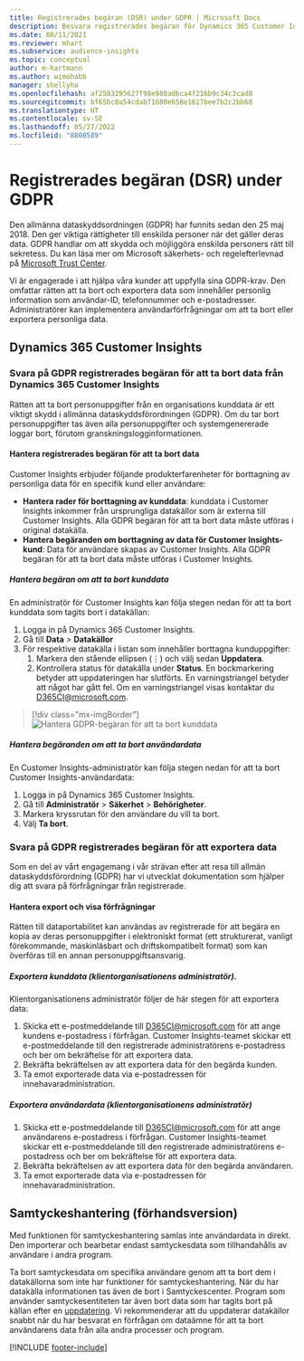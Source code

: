 ```yaml
---
title: Registrerades begäran (DSR) under GDPR | Microsoft Docs
description: Besvara registrerades begäran för Dynamics 365 Customer Insights.
ms.date: 08/11/2021
ms.reviewer: mhart
ms.subservice: audience-insights
ms.topic: conceptual
author: m-hartmann
ms.author: wimohabb
manager: shellyha
ms.openlocfilehash: af2583295627f98e980adbca4f216b9c34c3cad8
ms.sourcegitcommit: bf65bc0a54cdab71680e658e1617bee7b2c2bb68
ms.translationtype: HT
ms.contentlocale: sv-SE
ms.lasthandoff: 05/27/2022
ms.locfileid: "8808589"
---
```

# <a name="data-subject-rights-dsr-requests-under-gdpr"></a>Registrerades begäran (DSR) under GDPR

Den allmänna dataskyddsordningen (GDPR) har funnits sedan den 25 maj 2018. Den ger viktiga rättigheter till enskilda personer när det gäller deras data. GDPR handlar om att skydda och möjliggöra enskilda personers rätt till sekretess. Du kan läsa mer om Microsoft säkerhets- och regelefterlevnad på [Microsoft Trust Center](https://www.microsoft.com/trust-center).

Vi är engagerade i att hjälpa våra kunder att uppfylla sina GDPR-krav. Den omfattar rätten att ta bort och exportera data som innehåller personlig information som användar-ID, telefonnummer och e-postadresser. Administratörer kan implementera användarförfrågningar om att ta bort eller exportera personliga data.

## <a name="dynamics-365-customer-insights"></a>Dynamics 365 Customer Insights

### <a name="responding-to-gdpr-data-subject-delete-requests-for-dynamics-365-customer-insights"></a>Svara på GDPR registrerades begäran för att ta bort data från Dynamics 365 Customer Insights

Rätten att ta bort personuppgifter från en organisations kunddata är ett viktigt skydd i allmänna dataskyddsförordningen (GDPR). Om du tar bort personuppgifter tas även alla personuppgifter och systemgenererade loggar bort, förutom granskningslogginformationen.

#### <a name="manage-data-subject-delete-requests"></a>Hantera registrerades begäran för att ta bort data

Customer Insights erbjuder följande produkterfarenheter för borttagning av personliga data för en specifik kund eller användare:

- **Hantera rader för borttagning av kunddata**: kunddata i Customer Insights inkommer från ursprungliga datakällor som är externa till Customer Insights. Alla GDPR begäran för att ta bort data måste utföras i original datakälla.
- **Hantera begäranden om borttagning av data för Customer Insights-kund**: Data för användare skapas av Customer Insights. Alla GDPR begäran för att ta bort data måste utföras i Customer Insights.

##### <a name="manage-requests-to-delete-customer-data"></a>Hantera begäran om att ta bort kunddata

En administratör för Customer Insights kan följa stegen nedan för att ta bort kunddata som tagits bort i datakällan:

1. Logga in på Dynamics 365 Customer Insights.
2. Gå till **Data** > **Datakällor**
3. För respektive datakälla i listan som innehåller borttagna kunduppgifter:
   1. Markera den stående ellipsen (&vellip;) och välj sedan **Uppdatera**.
   2. Kontrollera status för datakälla under **Status**. En bockmarkering betyder att uppdateringen har slutförts. En varningstriangel betyder att något har gått fel. Om en varningstriangel visas kontaktar du D365CI@microsoft.com.

> [!div class="mx-imgBorder"]
> ![Hantera GDPR-begäran för att ta bort kunddata](media/gdpr-data-sources.png "Hantera GDPR begäran för att ta bort kunddata")

##### <a name="manage-delete-requests-for-user-data"></a>Hantera begäranden om att ta bort användardata

En Customer Insights-administratör kan följa stegen nedan för att ta bort Customer Insights-användardata:

1. Logga in på Dynamics 365 Customer Insights.
2. Gå till **Administratör** > **Säkerhet** > **Behörigheter**.
3. Markera kryssrutan för den användare du vill ta bort.
4. Välj **Ta bort**.

### <a name="responding-to-gdpr-data-subject-export-requests"></a>Svara på GDPR registrerades begäran för att exportera data

Som en del av vårt engagemang i vår strävan efter att resa till allmän dataskyddsförordning (GDPR) har vi utvecklat dokumentation som hjälper dig att svara på förfrågningar från registrerade.

#### <a name="manage-export-and-view-requests"></a>Hantera export och visa förfrågningar

Rätten till dataportabilitet kan användas av registrerade för att begära en kopia av deras personuppgifter i elektroniskt format (ett strukturerat, vanligt förekommande, maskinläsbart och driftskompatibelt format) som kan överföras till en annan personuppgiftsansvarig.

##### <a name="export-customer-data-tenant-admin"></a>Exportera kunddata (klientorganisationens administratör).

Klientorganisationens administratör följer de här stegen för att exportera data:

1. Skicka ett e-postmeddelande till D365CI@microsoft.com för att ange kundens e-postadress i förfrågan. Customer Insights-teamet skickar ett e-postmeddelande till den registrerade administratörens e-postadress och ber om bekräftelse för att exportera data.
2. Bekräfta bekräftelsen av att exportera data för den begärda kunden.
3. Ta emot exporterade data via e-postadressen för innehavaradministration.

##### <a name="export-user-data-tenant-admin"></a>Exportera användardata (klientorganisationens administratör)

1. Skicka ett e-postmeddelande till D365CI@microsoft.com för att ange användarens e-postadress i förfrågan. Customer Insights-teamet skickar ett e-postmeddelande till den registrerade administratörens e-postadress och ber om bekräftelse för att exportera data.
2. Bekräfta bekräftelsen av att exportera data för den begärda användaren.
3. Ta emot exporterade data via e-postadressen för innehavaradministration.

## <a name="consent-management-preview"></a>Samtyckeshantering (förhandsversion)

Med funktionen för samtyckeshantering samlas inte användardata in direkt. Den importerar och bearbetar endast samtyckesdata som tillhandahålls av användare i andra program.

Ta bort samtyckesdata om specifika användare genom att ta bort dem i datakällorna som inte har funktioner för samtyckeshantering. När du har datakälla informationen tas även de bort i Samtyckescenter. Program som använder samtyckesentiteten tar även bort data som har tagits bort på källan efter en [uppdatering](system.md#refresh-processes). Vi rekommenderar att du uppdaterar datakällor snabbt när du har besvarat en förfrågan om dataämne för att ta bort användarens data från alla andra processer och program.

[!INCLUDE [footer-include](includes/footer-banner.md)]